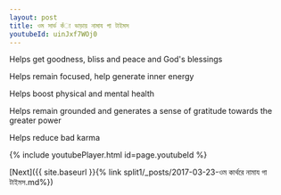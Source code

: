 ```yaml
---
layout: post
title: ওম সার্ভ কঁা ভাড়ায় নামায গা টাইমস
youtubeId: uinJxf7WOj0
---
```

 
 
Helps get goodness, bliss and peace and God's blessings
 
Helps remain focused, help generate inner energy 
 
Helps boost physical and mental health 
 
Helps remain grounded and generates a sense of gratitude towards the greater power 
 
Helps reduce bad karma
 
 
 
 


{% include youtubePlayer.html id=page.youtubeId %}
 
[Next]({{ site.baseurl }}{% link  split1/_posts/2017-03-23-ওম কার্থরে নামায গা টাইমস.md%})
 
